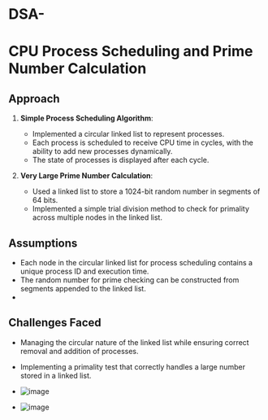 # DSA-
# CPU Process Scheduling and Prime Number Calculation

## Approach
1. **Simple Process Scheduling Algorithm**:
   - Implemented a circular linked list to represent processes.
   - Each process is scheduled to receive CPU time in cycles, with the ability to add new processes dynamically.
   - The state of processes is displayed after each cycle.

2. **Very Large Prime Number Calculation**:
   - Used a linked list to store a 1024-bit random number in segments of 64 bits.
   - Implemented a simple trial division method to check for primality across multiple nodes in the linked list.

## Assumptions
- Each node in the circular linked list for process scheduling contains a unique process ID and execution time.
- The random number for prime checking can be constructed from segments appended to the linked list.
- 
## Challenges Faced
- Managing the circular nature of the linked list while ensuring correct removal and addition of processes.
- Implementing a primality test that correctly handles a large number stored in a linked list.

- ![image](https://github.com/user-attachments/assets/bcbb5a9c-b1e2-4f23-a067-a3f249f65487)
- ![image](https://github.com/user-attachments/assets/5f54d515-7cbf-4ec9-98fe-173d893ea521)

